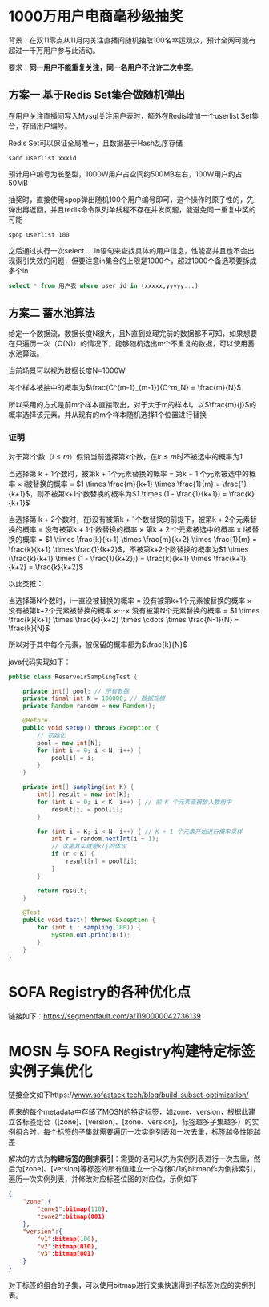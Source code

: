 # 1000万用户电商毫秒级抽奖

背景：在双11零点从11月内关注直播间随机抽取100名幸运观众，预计全网可能有超过一千万用户参与此活动。

要求：**同一用户不能重复关注，同一名用户不允许二次中奖**。

## 方案一 基于Redis Set集合做随机弹出

在用户关注直播间写入Mysql关注用户表时，额外在Redis增加一个userlist Set集合，存储用户编号。

Redis Set可以保证全局唯一，且数据基于Hash乱序存储

```
sadd userlist xxxid
```

预计用户编号为长整型，1000W用户占空间约500MB左右，100W用户约占50MB



抽奖时，直接使用spop弹出随机100个用户编号即可，这个操作时原子性的，先弹出再返回，并且redis命令队列单线程不存在并发问题，能避免同一重复中奖的可能

```
spop userlist 100
```



之后通过执行一次select ... in语句来查找具体的用户信息，性能高并且也不会出现索引失效的问题，但要注意in集合的上限是1000个，超过1000个备选项要拆成多个in

```sql
select * from 用户表 where user_id in (xxxxx,yyyyy...)
```



## 方案二 蓄水池算法

给定一个数据流，数据长度N很大，且N直到处理完前的数据都不可知，如果想要在只遍历一次（O(N)）的情况下，能够随机选出m个不重复的数据，可以使用蓄水池算法。



当前场景可以视为数据长度N=1000W

每个样本被抽中的概率为$\frac{C^{m-1}_{m-1}}{C^m_N} = \frac{m}{N}$

所以采用的方式是前m个样本直接取出，对于大于m的样本i，以$\frac{m}{j}$的概率选择该元素，并从现有的m个样本随机选择1个位置进行替换

### 证明

对于第i个数（$i \leq m$）假设当前选择第k个数，在$k \leq m$时不被选中的概率为1

当选择第 k + 1个数时，被第k + 1个元素替换的概率 = 第k + 1 个元素被选中的概率 $\times$ i被替换的概率 = $1 \times \frac{m}{k+1} \times \frac{1}{m} = \frac{1}{k+1}$，则不被第k+1个数替换的概率为$1 \times (1 - \frac{1}{k+1}) = \frac{k}{k+1}$

当选择第 k + 2个数时，在i没有被第k + 1个数替换的前提下，被第k + 2个元素替换的概率 = 没有被第k + 1个数替换的概率 $\times$ 第k + 2 个元素被选中的概率 $\times$ i被替换的概率 = $1 \times \frac{k}{k+1} \times \frac{m}{k+2} \times \frac{1}{m} = \frac{k}{k+1} \times \frac{1}{k+2}$，不被第k+2个数替换的概率为$1 \times (\frac{k}{k+1} \times (1 - \frac{1}{k+2})) = \frac{k}{k+1} \times \frac{k+1}{k+2} = \frac{k}{k+2}$

以此类推：

当选择第N个数时，i一直没被替换的概率 = 没有被第k+1个元素被替换的概率 $\times$ 没有被第k+2个元素被替换的概率 $\times \cdots \times$ 没有被第N个元素替换的概率  = $1 \times \frac{k}{k+1} \times \frac{k}{k+2} \times \cdots \times \frac{N-1}{N} = \frac{k}{N}$

所以对于其中每个元素，被保留的概率都为$\frac{k}{N}$



java代码实现如下：

```java
public class ReservoirSamplingTest {

    private int[] pool; // 所有数据
    private final int N = 100000; // 数据规模
    private Random random = new Random();

    @Before
    public void setUp() throws Exception {
        // 初始化
        pool = new int[N];
        for (int i = 0; i < N; i++) {
            pool[i] = i;
        }
    }

    private int[] sampling(int K) {
        int[] result = new int[K];
        for (int i = 0; i < K; i++) { // 前 K 个元素直接放入数组中
            result[i] = pool[i];
        }

        for (int i = K; i < N; i++) { // K + 1 个元素开始进行概率采样
            int r = random.nextInt(i + 1);
            // 这里其实就是k/j的体现
            if (r < K) {
                result[r] = pool[i];
            }
        }

        return result;
    }

    @Test
    public void test() throws Exception {
        for (int i : sampling(100)) {
            System.out.println(i);
        }
    }
}
```



# SOFA Registry的各种优化点

链接如下：https://segmentfault.com/a/1190000042736139



# MOSN 与 SOFA Registry构建特定标签实例子集优化

链接全文如下https://www.sofastack.tech/blog/build-subset-optimization/

原来的每个metadata中存储了MOSN的特定标签，如zone、version，根据此建立各标签组合（[zone]、[version]、[zone、version]，标签越多子集越多）的实例组合时，每个标签的子集就需要遍历一次实例列表和一次去重，标签越多性能越差

解决的方式为**构建标签的倒排索引**：需要的话可以先为实例列表进行一次去重，然后为[zone]、[version]等标签的所有值建立一个存储0/1的bitmap作为倒排索引，遍历一次实例列表，并修改对应标签位图的对应位，示例如下

```json
{
    "zone":{
        "zone1":bitmap(110),
        "zone2":bitmap(001)
    },
    "version":{
        "v1":bitmap(100),
        "v2":bitmap(010),
        "v3":bitmap(001)
    }
}
```

对于标签的组合的子集，可以使用bitmap进行交集快速得到子标签对应的实例列表。
